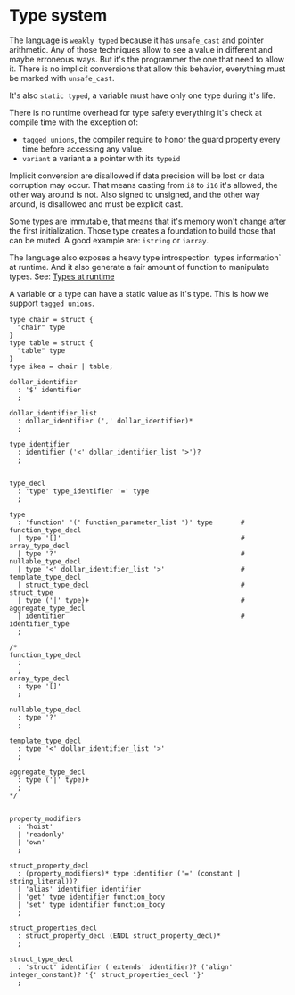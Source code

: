 # Type system

<!--
  https://en.wikipedia.org/wiki/Strong_and_weak_typing
-->

The language is `weakly typed` because it has `unsafe_cast` and pointer
arithmetic. Any of those techniques allow to see a value in different and
maybe erroneous ways. But it's the programmer the one that need to allow it.
There is no implicit conversions that allow this behavior, everything
must be marked with `unsafe_cast`.

It's also `static typed`, a variable must have only one type during it's life.

There is no runtime overhead for type safety everything it's check at compile
time with the exception of:
* `tagged unions`, the compiler require to honor the
guard property every time before accessing any value.
* `variant` a variant a a pointer with its `typeid`

Implicit conversion are disallowed if data precision will be lost or data
corruption may occur.
That means casting from `i8` to `i16` it's allowed, the other way around is not.
Also signed to unsigned, and the other way around, is disallowed and must
be explicit cast.

Some types are immutable, that means that it's memory won't change after the
first initialization. Those type creates a foundation to build those that can
be muted. A good example are: `istring` or `iarray`.

The language also exposes a heavy type introspection` `types information` at runtime.
And it also generate a fair amount of function to manipulate types.
See: [Types at runtime](./introspection.md)

A variable or a type can have a static value as it's type. This is how we
support `tagged unions`.

```
type chair = struct {
  "chair" type
}
type table = struct {
  "table" type
}
type ikea = chair | table;
```

<!--
Most of the types start as Inmutables like
`static_array`, this array cannot grow. `static_string`
-->

```syntax
dollar_identifier
  : '$' identifier
  ;

dollar_identifier_list
  : dollar_identifier (',' dollar_identifier)*
  ;

type_identifier
  : identifier ('<' dollar_identifier_list '>')?
  ;


type_decl
  : 'type' type_identifier '=' type
  ;

type
  : 'function' '(' function_parameter_list ')' type       # function_type_decl
  | type '[]'                                             # array_type_decl
  | type '?'                                              # nullable_type_decl
  | type '<' dollar_identifier_list '>'                   # template_type_decl
  | struct_type_decl                                      # struct_type
  | type ('|' type)+                                      # aggregate_type_decl
  | identifier                                            # identifier_type
  ;

/*
function_type_decl
  :
  ;
array_type_decl
  : type '[]'
  ;

nullable_type_decl
  : type '?'
  ;

template_type_decl
  : type '<' dollar_identifier_list '>'
  ;

aggregate_type_decl
  : type ('|' type)+
  ;
*/


property_modifiers
  : 'hoist'
  | 'readonly'
  | 'own'
  ;

struct_property_decl
  : (property_modifiers)* type identifier ('=' (constant | string_literal))?
  | 'alias' identifier identifier
  | 'get' type identifier function_body
  | 'set' type identifier function_body
  ;

struct_properties_decl
  : struct_property_decl (ENDL struct_property_decl)*
  ;

struct_type_decl
  : 'struct' identifier ('extends' identifier)? ('align' integer_constant)? '{' struct_properties_decl '}'
  ;

```

